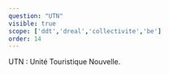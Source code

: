 ```yaml
---
question: "UTN"
visible: true
scope: ['ddt','dreal','collectivite','be']
order: 14
---
```

UTN : Unité Touristique Nouvelle.  

